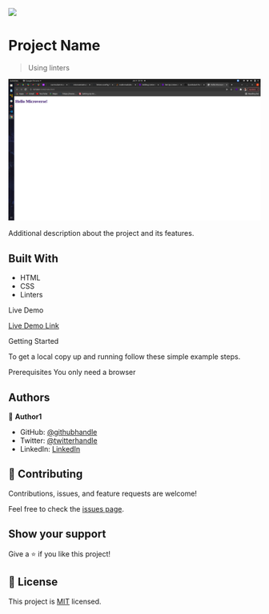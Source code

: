 ![](https://img.shields.io/badge/Microverse-blueviolet)

# Project Name

> Using linters

![screenshot](./app_screenshot.png)

Additional description about the project and its features.

## Built With

- HTML
- CSS
- Linters

Live Demo

[Live Demo Link](https://livedemo.com)


Getting Started


To get a local copy up and running follow these simple example steps.

Prerequisites
You only need a browser


## Authors

👤 **Author1**

- GitHub: [@githubhandle](https://github.com/iLynette)
- Twitter: [@twitterhandle](https://twitter.com/acholah_lynette)
- LinkedIn: [LinkedIn](https://www.linkedin.com/in/lynette-acholah/)


## 🤝 Contributing

Contributions, issues, and feature requests are welcome!

Feel free to check the [issues page](../../issues/).

## Show your support

Give a ⭐️ if you like this project!



## 📝 License

This project is [MIT](./MIT.md) licensed.
